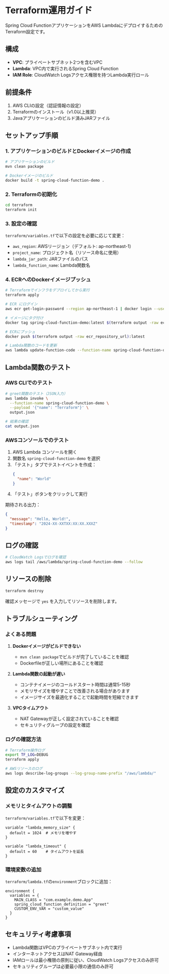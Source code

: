 # Terraform運用ガイド

Spring Cloud FunctionアプリケーションをAWS LambdaにデプロイするためのTerraform設定です。

## 構成

- **VPC**: プライベートサブネット2つを含むVPC
- **Lambda**: VPC内で実行されるSpring Cloud Function
- **IAM Role**: CloudWatch Logsアクセス権限を持つLambda実行ロール

## 前提条件

1. AWS CLIの設定（認証情報の設定）
2. Terraformのインストール（v1.0以上推奨）
3. Javaアプリケーションのビルド済みJARファイル

## セットアップ手順

### 1. アプリケーションのビルドとDockerイメージの作成

```bash
# アプリケーションのビルド
mvn clean package

# Dockerイメージのビルド
docker build -t spring-cloud-function-demo .
```

### 2. Terraformの初期化

```bash
cd terraform
terraform init
```

### 3. 設定の確認

`terraform/variables.tf`で以下の設定を必要に応じて変更：

- `aws_region`: AWSリージョン（デフォルト: ap-northeast-1）
- `project_name`: プロジェクト名（リソース命名に使用）
- `lambda_jar_path`: JARファイルのパス
- `lambda_function_name`: Lambda関数名

### 4. ECRへのDockerイメージプッシュ

```bash
# Terraformでインフラをデプロイしてから実行
terraform apply

# ECR にログイン
aws ecr get-login-password --region ap-northeast-1 | docker login --username AWS --password-stdin $(terraform output -raw ecr_repository_url | cut -d'/' -f1)

# イメージにタグ付け
docker tag spring-cloud-function-demo:latest $(terraform output -raw ecr_repository_url):latest

# ECRにプッシュ
docker push $(terraform output -raw ecr_repository_url):latest

# Lambda関数のコードを更新
aws lambda update-function-code --function-name spring-cloud-function-demo --image-uri $(terraform output -raw ecr_repository_url):latest
```

## Lambda関数のテスト

### AWS CLIでのテスト

```bash
# greet関数のテスト（JSON入力）
aws lambda invoke \
  --function-name spring-cloud-function-demo \
  --payload '{"name": "Terraform"}' \
  output.json

# 結果の確認
cat output.json
```

### AWSコンソールでのテスト

1. AWS Lambda コンソールを開く
2. 関数名 `spring-cloud-function-demo` を選択
3. 「テスト」タブでテストイベントを作成：
   ```json
   {
     "name": "World"
   }
   ```
4. 「テスト」ボタンをクリックして実行

期待される出力：

```json
{
  "message": "Hello, World!",
  "timestamp": "2024-XX-XXTXX:XX:XX.XXXZ"
}
```

## ログの確認

```bash
# CloudWatch Logsでログを確認
aws logs tail /aws/lambda/spring-cloud-function-demo --follow
```

## リソースの削除

```bash
terraform destroy
```

確認メッセージで `yes` を入力してリソースを削除します。

## トラブルシューティング

### よくある問題

1. **Dockerイメージがビルドできない**

   - `mvn clean package`でビルドが完了していることを確認
   - Dockerfileが正しい場所にあることを確認

2. **Lambda関数の起動が遅い**

   - コンテナイメージのコールドスタート時間は通常5-15秒
   - メモリサイズを増やすことで改善される場合があります
   - イメージサイズを最適化することで起動時間を短縮できます

3. **VPCタイムアウト**
   - NAT Gatewayが正しく設定されていることを確認
   - セキュリティグループの設定を確認

### ログの確認方法

```bash
# Terraform操作ログ
export TF_LOG=DEBUG
terraform apply

# AWSリソースのログ
aws logs describe-log-groups --log-group-name-prefix "/aws/lambda/"
```

## 設定のカスタマイズ

### メモリとタイムアウトの調整

`terraform/variables.tf`で以下を変更：

```hcl
variable "lambda_memory_size" {
  default = 1024  # メモリを増やす
}

variable "lambda_timeout" {
  default = 60    # タイムアウトを延長
}
```

### 環境変数の追加

`terraform/lambda.tf`の`environment`ブロックに追加：

```hcl
environment {
  variables = {
    MAIN_CLASS = "com.example.demo.App"
    spring_cloud_function_definition = "greet"
    CUSTOM_ENV_VAR = "custom_value"
  }
}
```

## セキュリティ考慮事項

- Lambda関数はVPCのプライベートサブネット内で実行
- インターネットアクセスはNAT Gateway経由
- IAMロールは最小権限の原則に従い、CloudWatch Logsアクセスのみ許可
- セキュリティグループは必要最小限の通信のみ許可

